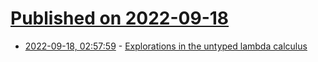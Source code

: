 # [Published on 2022-09-18](index.md)

* [2022-09-18, 02:57:59](https://lobste.rs/s/jotmht/explorations_untyped_lambda_calculus) - [Explorations in the untyped lambda calculus](https://flownet.com/ron/lambda-calculus.html)
